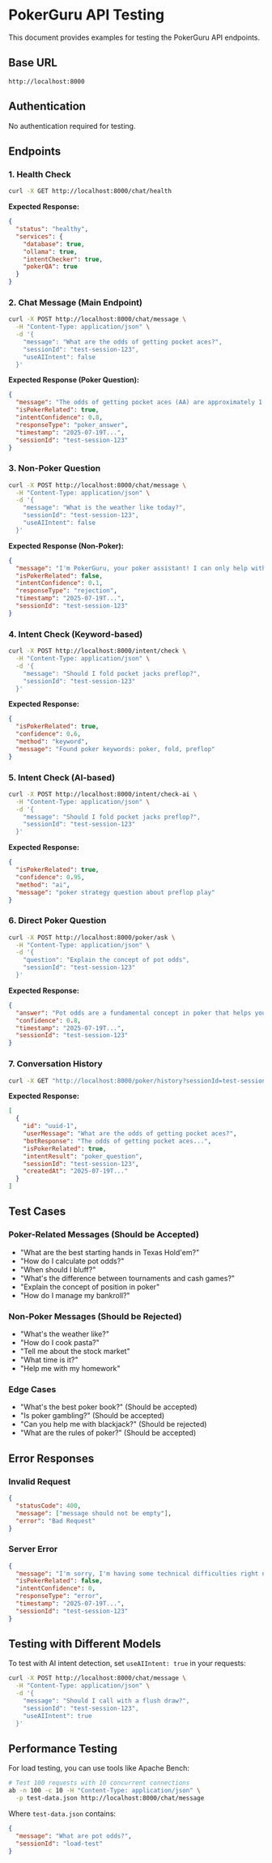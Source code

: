 # PokerGuru API Testing

This document provides examples for testing the PokerGuru API endpoints.

## Base URL
```
http://localhost:8000
```

## Authentication
No authentication required for testing.

## Endpoints

### 1. Health Check
```bash
curl -X GET http://localhost:8000/chat/health
```

**Expected Response:**
```json
{
  "status": "healthy",
  "services": {
    "database": true,
    "ollama": true,
    "intentChecker": true,
    "pokerQA": true
  }
}
```

### 2. Chat Message (Main Endpoint)
```bash
curl -X POST http://localhost:8000/chat/message \
  -H "Content-Type: application/json" \
  -d '{
    "message": "What are the odds of getting pocket aces?",
    "sessionId": "test-session-123",
    "useAIIntent": false
  }'
```

**Expected Response (Poker Question):**
```json
{
  "message": "The odds of getting pocket aces (AA) are approximately 1 in 221, or about 0.45%. This means you'll get pocket aces roughly once every 221 hands dealt...",
  "isPokerRelated": true,
  "intentConfidence": 0.8,
  "responseType": "poker_answer",
  "timestamp": "2025-07-19T...",
  "sessionId": "test-session-123"
}
```

### 3. Non-Poker Question
```bash
curl -X POST http://localhost:8000/chat/message \
  -H "Content-Type: application/json" \
  -d '{
    "message": "What is the weather like today?",
    "sessionId": "test-session-123",
    "useAIIntent": false
  }'
```

**Expected Response (Non-Poker):**
```json
{
  "message": "I'm PokerGuru, your poker assistant! I can only help with poker-related questions. Feel free to ask me about poker strategies, rules, odds, or any other poker topics! 🃏",
  "isPokerRelated": false,
  "intentConfidence": 0.1,
  "responseType": "rejection",
  "timestamp": "2025-07-19T...",
  "sessionId": "test-session-123"
}
```

### 4. Intent Check (Keyword-based)
```bash
curl -X POST http://localhost:8000/intent/check \
  -H "Content-Type: application/json" \
  -d '{
    "message": "Should I fold pocket jacks preflop?",
    "sessionId": "test-session-123"
  }'
```

**Expected Response:**
```json
{
  "isPokerRelated": true,
  "confidence": 0.6,
  "method": "keyword",
  "message": "Found poker keywords: poker, fold, preflop"
}
```

### 5. Intent Check (AI-based)
```bash
curl -X POST http://localhost:8000/intent/check-ai \
  -H "Content-Type: application/json" \
  -d '{
    "message": "Should I fold pocket jacks preflop?",
    "sessionId": "test-session-123"
  }'
```

**Expected Response:**
```json
{
  "isPokerRelated": true,
  "confidence": 0.95,
  "method": "ai",
  "message": "poker strategy question about preflop play"
}
```

### 6. Direct Poker Question
```bash
curl -X POST http://localhost:8000/poker/ask \
  -H "Content-Type: application/json" \
  -d '{
    "question": "Explain the concept of pot odds",
    "sessionId": "test-session-123"
  }'
```

**Expected Response:**
```json
{
  "answer": "Pot odds are a fundamental concept in poker that helps you determine whether a call is profitable...",
  "confidence": 0.8,
  "timestamp": "2025-07-19T...",
  "sessionId": "test-session-123"
}
```

### 7. Conversation History
```bash
curl -X GET "http://localhost:8000/poker/history?sessionId=test-session-123"
```

**Expected Response:**
```json
[
  {
    "id": "uuid-1",
    "userMessage": "What are the odds of getting pocket aces?",
    "botResponse": "The odds of getting pocket aces...",
    "isPokerRelated": true,
    "intentResult": "poker_question",
    "sessionId": "test-session-123",
    "createdAt": "2025-07-19T..."
  }
]
```

## Test Cases

### Poker-Related Messages (Should be Accepted)
- "What are the best starting hands in Texas Hold'em?"
- "How do I calculate pot odds?"
- "When should I bluff?"
- "What's the difference between tournaments and cash games?"
- "Explain the concept of position in poker"
- "How do I manage my bankroll?"

### Non-Poker Messages (Should be Rejected)
- "What's the weather like?"
- "How do I cook pasta?"
- "Tell me about the stock market"
- "What time is it?"
- "Help me with my homework"

### Edge Cases
- "What's the best poker book?" (Should be accepted)
- "Is poker gambling?" (Should be accepted)
- "Can you help me with blackjack?" (Should be rejected)
- "What are the rules of poker?" (Should be accepted)

## Error Responses

### Invalid Request
```json
{
  "statusCode": 400,
  "message": ["message should not be empty"],
  "error": "Bad Request"
}
```

### Server Error
```json
{
  "message": "I'm sorry, I'm having some technical difficulties right now. Please try again in a moment! 🤖",
  "isPokerRelated": false,
  "intentConfidence": 0,
  "responseType": "error",
  "timestamp": "2025-07-19T...",
  "sessionId": "test-session-123"
}
```

## Testing with Different Models

To test with AI intent detection, set `useAIIntent: true` in your requests:

```bash
curl -X POST http://localhost:8000/chat/message \
  -H "Content-Type: application/json" \
  -d '{
    "message": "Should I call with a flush draw?",
    "sessionId": "test-session-123",
    "useAIIntent": true
  }'
```

## Performance Testing

For load testing, you can use tools like Apache Bench:

```bash
# Test 100 requests with 10 concurrent connections
ab -n 100 -c 10 -H "Content-Type: application/json" \
  -p test-data.json http://localhost:8000/chat/message
```

Where `test-data.json` contains:
```json
{
  "message": "What are pot odds?",
  "sessionId": "load-test"
}
```
